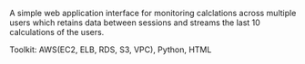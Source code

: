 A simple web application interface for monitoring calclations across multiple users which retains data between sessions and streams the last 10 calculations of the users. 

Toolkit: AWS(EC2, ELB, RDS, S3, VPC), Python, HTML
